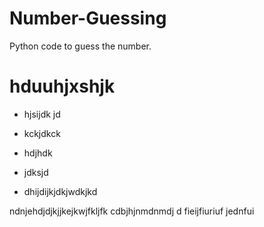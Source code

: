 # Number-Guessing
Python code to guess the number.

# hduuhjxshjk
- hjsijdk jd
- kckjdkck

- hdjhdk
- jdksjd
- dhijdijkjdkjwdkjkd

ndnjehdjdjkjjkejkwjfkljfk
cdbjhjnmdnmdj
d fieijfiuriuf
jednfui
